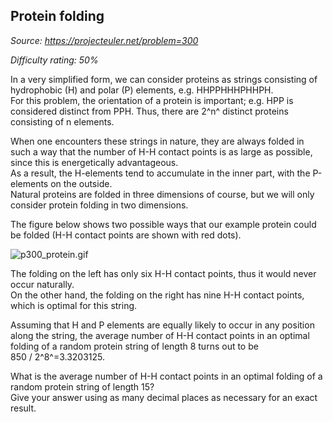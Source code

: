Protein folding
---------------

*Source: https://projecteuler.net/problem=300*


*Difficulty rating: 50%*

In a very simplified form, we can consider proteins as strings
consisting of hydrophobic (H) and polar (P) elements, e.g.
HHPPHHHPHHPH.\
 For this problem, the orientation of a protein is important; e.g. HPP
is considered distinct from PPH. Thus, there are 2^n^ distinct proteins
consisting of n elements.

When one encounters these strings in nature, they are always folded in
such a way that the number of H-H contact points is as large as
possible, since this is energetically advantageous.\
 As a result, the H-elements tend to accumulate in the inner part, with
the P-elements on the outside.\
 Natural proteins are folded in three dimensions of course, but we will
only consider protein folding in two dimensions.

The figure below shows two possible ways that our example protein could
be folded (H-H contact points are shown with red dots).

![p300\_protein.gif](project/images/p300_protein.gif)

The folding on the left has only six H-H contact points, thus it would
never occur naturally.\
 On the other hand, the folding on the right has nine H-H contact
points, which is optimal for this string.

Assuming that H and P elements are equally likely to occur in any
position along the string, the average number of H-H contact points in
an optimal folding of a random protein string of length 8 turns out to
be 850 / 2^8^=3.3203125.

What is the average number of H-H contact points in an optimal folding
of a random protein string of length 15?\
 Give your answer using as many decimal places as necessary for an exact
result.
